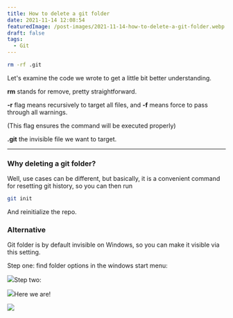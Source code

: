 ```yaml
---
title: How to delete a git folder
date: 2021-11-14 12:08:54
featuredImage: /post-images/2021-11-14-how-to-delete-a-git-folder.webp
draft: false
tags:
  - Git
---
```


```bash
rm -rf .git
```

Let's examine the code we wrote to get a little bit better understanding.

**rm** stands for remove, pretty straightforward.

**-r** flag means recursively to target all files, and **-f** means force to pass through all warnings.

(This flag ensures the command will be executed properly)

**.git** the invisible file we want to target.

---

### Why deleting a git folder?

Well, use cases can be different, but basically, it is a convenient command for resetting git history, so you can then run

```bash
git init
```

And reinitialize the repo.

### Alternative

Git folder is by default invisible on Windows, so you can make it visible via this setting.

Step one: find folder options in the windows start menu:

![](http://localhost/wordpress/wp-content/uploads/2021/11/image-1.png)Step two:

![](http://localhost/wordpress/wp-content/uploads/2021/11/image-2.png)Here we are!

![](http://localhost/wordpress/wp-content/uploads/2021/11/image-4.png)
